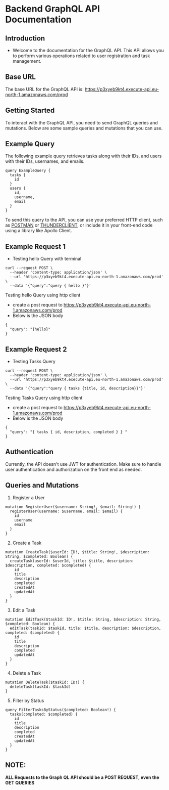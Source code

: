 # Backend GraphQL API Documentation

## Introduction

- Welcome to the documentation for the GraphQL API. This API allows you to perform various operations related to user registration and task management.

## Base URL
The base URL for the GraphQL API is: https://p3xyeb9kt4.execute-api.eu-north-1.amazonaws.com/prod

## Getting Started
 To interact with the GraphQL API, you need to send GraphQL queries and mutations. Below are some sample queries and mutations that you can use.


## Example Query
The following example query retrieves tasks along with their IDs, and users with their IDs, usernames, and emails.

```
query ExampleQuery {
  tasks {
    id
  }
  users {
    id,
    username,
    email
  }
}
```
To send this query to the API, you can use your preferred HTTP client, such as [POSTMAN](https://marketplace.visualstudio.com/items?itemName=Postman.postman-for-vscode)
 or [THUNDERCLIENT](https://marketplace.visualstudio.com/items?itemName=rangav.vscode-thunder-client), or include it in your front-end code using a library like Apollo Client.
 
## Example Request 1
- Testing hello Query with terminal
```
curl --request POST \
  --header 'content-type: application/json' \
  --url 'https://p3xyeb9kt4.execute-api.eu-north-1.amazonaws.com/prod' \
  --data '{"query":"query { hello }"}'
```
Testing hello Query using http client
- create a post request to https://p3xyeb9kt4.execute-api.eu-north-1.amazonaws.com/prod
- Below is the JSON body
```
{
  "query": "{hello}"
}
```

## Example Request 2
- Testing Tasks Query
```
curl --request POST \
  --header 'content-type: application/json' \
  --url 'https://p3xyeb9kt4.execute-api.eu-north-1.amazonaws.com/prod' \
  --data '{"query":"query { tasks {title, id, description}}"}'
```
Testing Tasks Query using http client
- create a post request to https://p3xyeb9kt4.execute-api.eu-north-1.amazonaws.com/prod
- Below is the JSON body
```
{
  "query": "{ tasks { id, description, completed } } "
}
```


## Authentication 
Currently, the API doesn't use JWT for authentication. Make sure to handle user authentication and authorization on the front end as needed.

## Queries and Mutations
1. Register a User
```
mutation RegisterUser($username: String!, $email: String!) {
  registerUser(username: $username, email: $email) {
    id
    username
    email
  }
}
```
2. Create a Task
```
mutation CreateTask($userId: ID!, $title: String!, $description: String, $completed: Boolean) {
  createTask(userId: $userId, title: $title, description: $description, completed: $completed) {
    id
    title
    description
    completed
    createdAt
    updatedAt
  }
}
```
3. Edit a Task
```
mutation EditTask($taskId: ID!, $title: String, $description: String, $completed: Boolean) {
  editTask(taskId: $taskId, title: $title, description: $description, completed: $completed) {
    id
    title
    description
    completed
    updatedAt
  }
}
```
4. Delete a Task
```
mutation DeleteTask($taskId: ID!) {
  deleteTask(taskId: $taskId)
}
```
5. Filter by Status
```
query FilterTasksByStatus($completed: Boolean!) {
  tasks(completed: $completed) {
    id
    title
    description
    completed
    createdAt
    updatedAt
  }
}
```


## NOTE:
**ALL Requests to the Graph QL API should be a POST REQUEST, even the GET QUERIES**